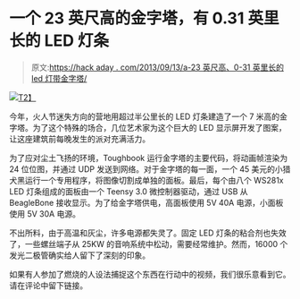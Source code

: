 # 一个 23 英尺高的金字塔，有 0.31 英里长的 LED 灯条

> 原文:[https://hack aday . com/2013/09/13/a-23 英尺高、0-31 英里长的 led 灯带金字塔/](https://hackaday.com/2013/09/13/a-23-feet-tall-pyramid-with-0-31-mile-of-led-strips/)

[![](../Images/0e4052a518c3f1e3505c579523488e01.png)T2】](http://hackaday.com/wp-content/uploads/2013/09/9669257022_475d6b37bf_z.jpg)

今年，火人节迷失方向的营地用超过半公里长的 LED 灯条建造了一个 7 米高的金字塔。为了这个特殊的场合，几位艺术家为这个巨大的 LED 显示屏开发了图案，让这座建筑前每晚发生的派对充满活力。

为了应对尘土飞扬的环境，Toughbook 运行金字塔的主要代码，将动画帧渲染为 24 位位图，并通过 UDP 发送到网络。对于金字塔的每一面，一个 45 美元的小猎犬黑运行一个专用程序，将图像切割成单独的面板。最后，每个由八个 WS281x LED 灯条组成的面板由一个 Teensy 3.0 微控制器驱动，通过 USB 从 BeagleBone 接收显示。为了给金字塔供电，高面板使用 5V 40A 电源，小面板使用 5V 30A 电源。

不出所料，由于高温和灰尘，许多电源都失灵了。固定 LED 灯条的粘合剂也失效了，一些螺丝端子从 25KW 的音响系统中松动，需要经常维护。然而，16000 个发光二极管确实给人留下了深刻的印象。

如果有人参加了燃烧的人设法捕捉这个东西在行动中的视频，我们很乐意看到它。请在评论中留下链接。